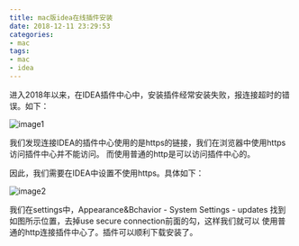 ```yaml
---
title: mac版idea在线插件安装
date: 2018-12-11 23:29:53
categories:
- mac
tags:
- mac
- idea
---
```


进入2018年以来，在IDEA插件中心中，安装插件经常安装失败，报连接超时的错误。如下：

![image1](http://testimage.alwaysnb.com/blog/20180802092006.png)

我们发现连接IDEA的插件中心使用的是https的链接，我们在浏览器中使用https访问插件中心并不能访问。
而使用普通的http是可以访问插件中心的。

因此，我们需要在IDEA中设置不使用https。具体如下：

![image2](http://testimage.alwaysnb.com/blog/20180802092941.png)

我们在settings中，Appearance&Bchavior - System Settings - updates  找到如图所示位置，去掉use secure connection前面的勾，这样我们就可以
使用普通的http连接插件中心了。插件可以顺利下载安装了。

